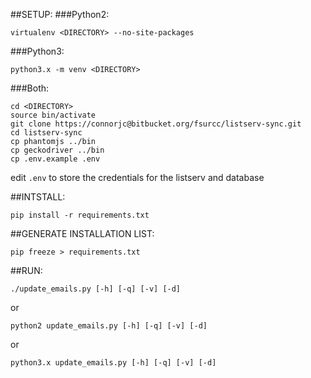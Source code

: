 ##SETUP:
###Python2:
```
virtualenv <DIRECTORY> --no-site-packages
```

###Python3:
```
python3.x -m venv <DIRECTORY>
```

###Both:
```
cd <DIRECTORY>
source bin/activate
git clone https://connorjc@bitbucket.org/fsurcc/listserv-sync.git
cd listserv-sync
cp phantomjs ../bin
cp geckodriver ../bin
cp .env.example .env
```
edit ```.env``` to store the credentials for the listserv and database

##INTSTALL:
```
pip install -r requirements.txt
```

##GENERATE INSTALLATION LIST:
```
pip freeze > requirements.txt
```

##RUN:
```
./update_emails.py [-h] [-q] [-v] [-d]
```
or
```
python2 update_emails.py [-h] [-q] [-v] [-d]
```
or
```
python3.x update_emails.py [-h] [-q] [-v] [-d]
```
